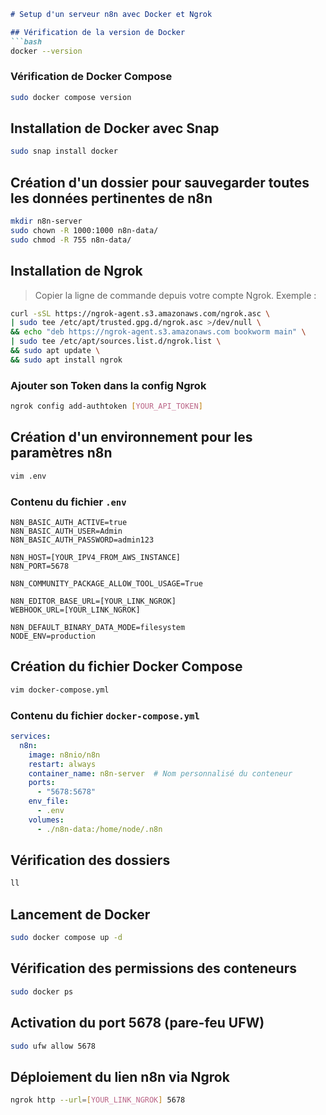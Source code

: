 ````md
# Setup d'un serveur n8n avec Docker et Ngrok

## Vérification de la version de Docker 
```bash
docker --version
````

### Vérification de Docker Compose

```bash
sudo docker compose version
```

## Installation de Docker avec Snap

```bash
sudo snap install docker
```

## Création d'un dossier pour sauvegarder toutes les données pertinentes de n8n

```bash
mkdir n8n-server
sudo chown -R 1000:1000 n8n-data/
sudo chmod -R 755 n8n-data/
```

## Installation de Ngrok

> Copier la ligne de commande depuis votre compte Ngrok.
> Exemple :

```bash
curl -sSL https://ngrok-agent.s3.amazonaws.com/ngrok.asc \
| sudo tee /etc/apt/trusted.gpg.d/ngrok.asc >/dev/null \
&& echo "deb https://ngrok-agent.s3.amazonaws.com bookworm main" \
| sudo tee /etc/apt/sources.list.d/ngrok.list \
&& sudo apt update \
&& sudo apt install ngrok
```

### Ajouter son Token dans la config Ngrok

```bash
ngrok config add-authtoken [YOUR_API_TOKEN]
```

## Création d'un environnement pour les paramètres n8n

```bash
vim .env
```

### Contenu du fichier `.env`

```env
N8N_BASIC_AUTH_ACTIVE=true
N8N_BASIC_AUTH_USER=Admin
N8N_BASIC_AUTH_PASSWORD=admin123

N8N_HOST=[YOUR_IPV4_FROM_AWS_INSTANCE]
N8N_PORT=5678

N8N_COMMUNITY_PACKAGE_ALLOW_TOOL_USAGE=True

N8N_EDITOR_BASE_URL=[YOUR_LINK_NGROK]
WEBHOOK_URL=[YOUR_LINK_NGROK]

N8N_DEFAULT_BINARY_DATA_MODE=filesystem
NODE_ENV=production
```

## Création du fichier Docker Compose

```bash
vim docker-compose.yml
```

### Contenu du fichier `docker-compose.yml`

```yaml
services:
  n8n:
    image: n8nio/n8n
    restart: always
    container_name: n8n-server  # Nom personnalisé du conteneur
    ports:
      - "5678:5678"
    env_file:
      - .env
    volumes:
      - ./n8n-data:/home/node/.n8n
```

## Vérification des dossiers

```bash
ll
```

## Lancement de Docker

```bash
sudo docker compose up -d
```

## Vérification des permissions des conteneurs

```bash
sudo docker ps
```

## Activation du port 5678 (pare-feu UFW)

```bash
sudo ufw allow 5678
```

## Déploiement du lien n8n via Ngrok

```bash
ngrok http --url=[YOUR_LINK_NGROK] 5678
```
